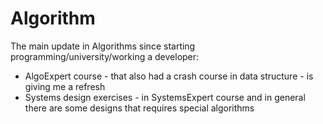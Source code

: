 # Algorithm

The main update in Algorithms since starting programming/university/working a developer:

- AlgoExpert course - that also had a crash course in data structure - is giving me a refresh
- Systems design exercises - in SystemsExpert course and in general there are some designs that requires special algorithms
